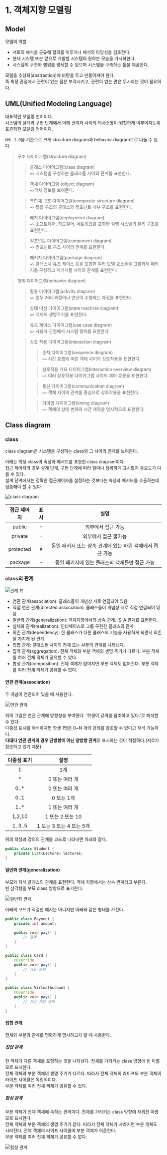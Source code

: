 # 1. 객체지향 모델링

## Model

모델의 역할

- 서로의 해석을 공유해 합의를 이루거나 해석의 타당성을 검토한다.
- 현재 시스템 또는 앞으로 개발할 시스템의 원하는 모습을 가시화한다.
- 시스템의 구조와 행위를 명세할 수 있으며 시스템을 구축하는 틀을 제공한다.

모델을 추상화(abstraction)에 바탕을 두고 만들어져야 한다.  
즉 특정 관점에서 관련이 있는 점은 부각시키고, 관련이 없는 면은 무시하는 것이 필요하다.

## UML(Unified Modeling Language)

대표적인 모델링 언어이다.  
시스템의 설계와 구현 단계에서 이해 관계자 사이의 의사소통이 원할하게 이루어지도록 표준화한 모델링 언어이다.

`UML 2.0`을 기준으로 크게 structure diagram과 behavior diagram으로 나눌 수 있다.
> 구조 다이어그램(structure diagram)
> > 클래스 다이어그램(class diagram)   
> > `=>` 시스템을 구성하는 클래스들 사이의 관계를 표현한다.
>
> > 객체 다이어그램 (object diagram)  
> > `=>`객체 정보를 보여준다.
>
> > 복합체 구조 다이어그램(composite structure diagram)  
> > `=>` 복합 구조의 클래스와 컴포넌트 내부 구조를 표현한다.
>
> > 배치 다이어그램(deployment diagram)  
> > `=>` 소프트웨어, 하드웨어, 네트워크를 포함한 실행 시스템의 물리 구조를 표현한다.
>
> > 컴포넌트 다이어그램(component diagram)  
> > `=>` 컴포넌트 구조 사이의 관계를 표현한다.
>
> > 패키지 다이어그램(package diagram)  
> > `=>` 클래스나 유즈 케이스 등을 포함한 여러 모델 요소들을 그룹화해 패키지를 구성하고 패키지들 사이의 관계를 표현한다.

> 행위 다이어그램(behavior diagram)
> > 활동 다이어그램(activity diagram)  
> > `=>` 업무 처리 과정이나 연산이 수행되는 과정을 표현한다.
>
> > 상태 머신 다이어그램(state machine diagram)  
> > `=>` 객체의 생명주기를 표현한다.
>
> > 유즈 케이스 다이어그램(use case diagram)  
> > `=>` 사용자 관점에서 시스템 행위를 표현한다.
>
> > 상호 작용 다이어그램(interaction diagram)
> > > 순차 다이어그램(sequence diagram)  
> > > `=>` 시간 흐름에 따른 객체 사이의 상호작용을 표현한다.
> >
> > > 상호작용 개요 다이어그램(interaction overview diagram)  
> > > `=>` 여러 상호작용 다이어그램 사이의 제어 흐름을 표현한다.
> >
> > > 통신 다이어그램(communication diagram)  
> > > `=>` 객체 사이의 관계를 중심으로 상호작용을 표현한다.
> >
> > > 타이밍 다이어그램(timing diagram)  
> > > `=>` 객체의 상태 변화와 시간 제약을 명시적으로 표현한다.

## Class diagram

### class

class diagram은 시스템을 구성하는 class와 그 사이의 관계를 보여준다.

아래는 학생 class의 속성과 메서드를 표한한 class diagram이다.  
접근 제어자의 경우 설계 단계, 구현 단계에 따라 얼마나 정확하게 표시할지 중요도가 다를 수 있다.  
설계 단계에서는 정확한 접근제어자를 설정하는 것보다는 속성과 메서드를 추출하는데 집중해야 할 수 있다.

![class diagram](/picture/book/JAVA_disign_pattern/student_class_diagram.png)

|접근 제어자 | 표시 |                설명                 | 
|:---:|:---:|:---------------------------------:|
|public | `+` |            외부에서 접근 가능             |
|private | `-` |            외부에서 접근 불가능            |
|protected | `#` | 동일 패키지 또는 상속 관계에 있는 하위 객체에서 접근 가능 |
|package| `~` |    동일 패키지에 있는 클래스의 객체들만 접근 가능     |

### class의 관계

![관계 표](/picture/book/JAVA_disign_pattern/IMG_0041.jpg)

- 연관 관계(association): 클래스들이 개념상 서로 연결되어 있음
- 직접 연관 관계(directed association): 클래스들이 개념상 서로 직접 연결되어 있음
- 일반화 관계(generalization): 객체지향에서의 상속 관계. IS-A 관계를 표현한다.
- 실체화 관계(realization): 인터페이스와 그를 구현한 클래스의 관계
- 의존 관계(dependency): 한 클래스가 다른 클래스의 기능을 사용하게 되면서 의존을 가지게 된 관계
- 집합 관계: 클래스들 사이의 전체 또는 부분의 관계를 나타낸다.
- 집약 관계(aggregation): 전체 객체와 부분 객체의 생명 주기가 다르다. 부분 객체를 여러 전체 객체가 공유할 수 있다.
- 합성 관계(composition): 전체 객체가 없어지면 부분 객체도 없어진다. 부분 객체를 여러 전체 객체가 공유할 수 없다.

#### 연관 관계(association)

두 개념이 연관되어 있을 때 사용한다.

![연관 관계](/picture/book/JAVA_disign_pattern/association.png)

위의 그림은 연관 관계에 방향성을 부여했다. '학생이 강의를 참조하고 있다.'로 해석할 수 있다.  
다중성 표시를 해석하자면 학생 1명은 0~N 개의 강의를 참조할 수 있다고 해석 가능하다.  
**다대다 연관 관계의 경우 단방향이 아닌 양방향 관계**로 표시하는 것이 적절하다.(서로가 참조하고 있기 때문)

|  다중성 표기   |        설명         |
|:---------:|:-----------------:|
|     1     |        1개         |
|     *     |     0 또는 여러 개     |
|   0..*    |     0 또는 여러 개     |
|   0..1    |      0 또는 1개      |
|   1..*    |     1 또는 여러 개     |
| 1,2,10 |   1 또는 2 또는 10    |
|1, 3..5| 1 또는 3 또는 4 또는 5개 |

위의 학생과 강의의 관계를 코드로 나타내면 아래와 같다.

```java
public class Student {
    private List<Lecture> lectures;
}
```

#### 일반화 관계(generalization)

부모와 자식 클래스의 관계를 표현한다. 객체 지향에서는 상속 관계라고 부른다.  
빈 삼각형을 부모 class 방향으로 표기한다.

![일반화 관계](/picture/book/JAVA_disign_pattern/generalization.png)

아래의 코드가 적절한 예시는 아니지만 아래와 같은 형태를 가진다.

```java
public class Payment {
    private int amount;

    public void pay() {
        // 결제
    }
}

public class Card {
    @Override
    public void pay() {
        // 카드 결제
    }
}

public class VirtualAccount {
    @Override
    public void pay() {
        // 가상 계좌 결제
    }
}
```

#### 집합 관계

전체와 부분의 관계를 명확하게 명시하고자 할 때 사용한다.

##### 집얍 관계

한 객체가 다른 객체를 포함하는 것을 나타낸다. 전체를 가리키는 class 방향에 빈 마름모로 표시한다.  
전체 객체와 부분 객체의 생명 주기가 다르다. 따라서 전체 객체의 라이프와 부분 객체의 라이프 사이클은 독립적이다.  
부분 객체를 여러 전체 객체가 공유할 수 있다.

##### 합성 관계

부분 객체가 전체 객체에 속하는 관계이다. 전체를 가리키는 class 방향에 채워진 마름모로 표시한다.  
전체 객체와 부분 객체의 생명 주기가 같다. 따라서 전체 객체가 사라지면 부분 객체도 사라진다. 전체 객체의 라이프 사이클에 부분 객체가 의존한다.    
부분 객체를 여러 전체 객체가 공유할 수 없다.

![합성 관계](/picture/book/JAVA_disign_pattern/composition.png)
